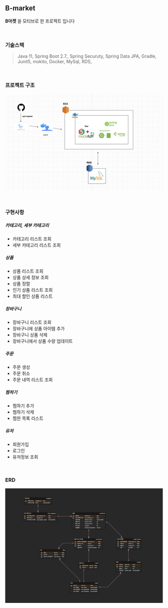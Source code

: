 
## B-market
**B마켓** 을 모티브로 한 프로젝트 입니다

<br />


### 기술스택
> Java 11, Spring Boot 2.7., Spring Securuty, Spring Data JPA, Gradle, Junit5, mokito, Docker, MySql, RDS,

<br />

### 프로젝트 구조
![](./image/ARCHITECTURE.png)

<br />

### 구현사항
##### **카테고리, 세부 카테고리**
- 카테고리 리스트 조회
- 세부 카테고리 리스트 조회

##### **상품**
- 상품 리스트 조회
- 상품 상세 정보 조회
- 상품 정렬
- 인기 상품 리스트 조회
- 최대 할인 상품 리스트

##### **장바구니**
- 장바구니 리스트 조회
- 장바구니에 상품 아이템 추가
- 장바구니 상품 삭제
- 장바구니에서 상품 수량 업데이트

##### **주문**
- 주문 생성
- 주문 취소
- 주문 내역 리스트 조회

##### **찜하기**
- 찜하기 추가
- 찜하기 삭제
- 찜한 목록 리스트
##### **유저**
- 회원가입
- 로그인
- 유저정보 조회

<br/>


### ERD
![](./image/ERD.png)


